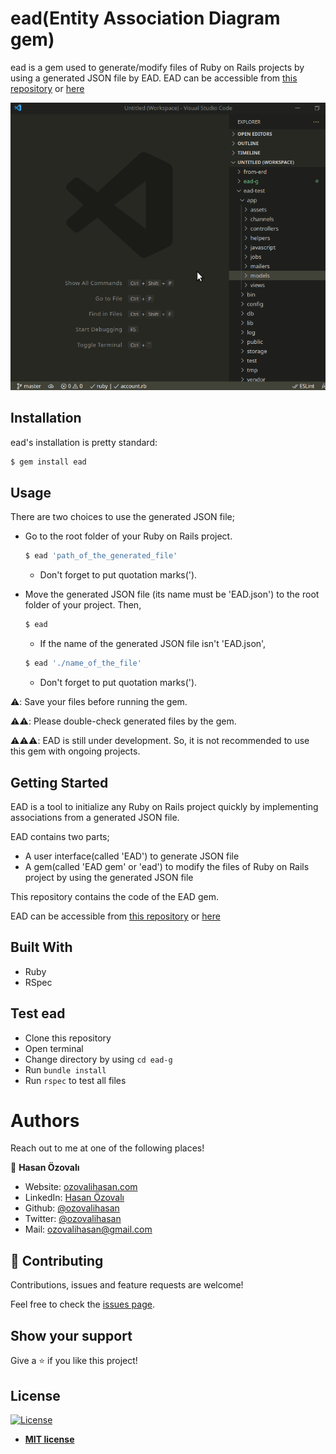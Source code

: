 # ead(Entity Association Diagram gem)

ead is a gem used to generate/modify files of Ruby on Rails projects by using a generated JSON file by EAD. EAD can be accessible from [this repository](https://github.com/ozovalihasan/ead) or [here](https://ead.ozovalihasan.com/) 

![project-gif](./documents/images/project.gif)
## Installation

ead's installation is pretty standard:

```sh
$ gem install ead
```
## Usage

There are two choices to use the generated JSON file;
- Go to the root folder of your Ruby on Rails project.
  ```sh
  $ ead 'path_of_the_generated_file'
  ```
  * Don't forget to put quotation marks(').

- Move the generated JSON file (its name must be 'EAD.json') to the root folder of your project. Then, 
  ```sh
  $ ead
  ```
  
  * If the name of the generated JSON file isn't 'EAD.json',
  ```sh
  $ ead './name_of_the_file'
  ```
  * Don't forget to put quotation marks(').

⚠️: Save your files before running the gem.

⚠️⚠️: Please double-check generated files by the gem.

⚠️⚠️⚠️: EAD is still under development. So, it is not recommended to use this gem with ongoing projects. 


## Getting Started


EAD is a tool to initialize any Ruby on Rails project quickly by implementing associations from a generated JSON file.

EAD contains two parts;

- A user interface(called 'EAD') to generate JSON file
- A gem(called 'EAD gem' or 'ead') to modify the files of Ruby on Rails project by using the generated JSON file

This repository contains the code of the EAD gem.

EAD can be accessible from [this repository](https://github.com/ozovalihasan/ead) or [here](https://ead.ozovalihasan.com/) 

## Built With

- Ruby
- RSpec

## Test ead

- Clone this repository
- Open terminal
- Change directory by using `cd ead-g`
- Run `bundle install`
- Run `rspec` to test all files

# Authors

Reach out to me at one of the following places!

👤 **Hasan Özovalı**

- Website: [ozovalihasan.com](https://www.ozovalihasan.com/)
- LinkedIn: [Hasan Özovalı](https://www.linkedin.com/in/hasan-ozovali/)
- Github: [@ozovalihasan](https://github.com/ozovalihasan)
- Twitter: [@ozovalihasan](https://twitter.com/ozovalihasan)
- Mail: [ozovalihasan@gmail.com](mailto:ozovalihasan@gmail.com)


## 🤝 Contributing

Contributions, issues and feature requests are welcome!

Feel free to check the [issues page](https://github.com/ozovalihasan/ead-g/issues).

## Show your support

Give a ⭐️ if you like this project!

## License

[![License](http://img.shields.io/:license-mit-blue.svg?style=flat-square)](http://badges.mit-license.org)

- **[MIT license](http://opensource.org/licenses/mit-license.php)**
 